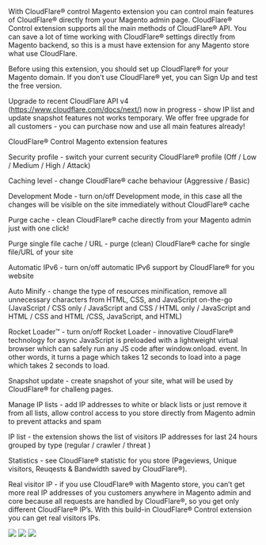 With CloudFlare® control Magento extension you can control main features of CloudFlare® directly from your Magento admin page. CloudFlare® Control extension supports all the main methods of CloudFlare® API. You can save a lot of time working with CloudFlare® settings directly from Magento backend, so this is a must have extension for any Magento store what use CloudFlare.

Before using this extension, you should set up CloudFlare® for your Magento domain. If you don’t use CloudFlare® yet, you can Sign Up and test the free version.

Upgrade to recent CloudFlare API v4 (https://www.cloudflare.com/docs/next/) now in progress - show IP list and update snapshot features not works temporary. We offer free upgrade for all customers - you can purchase now and use all main features already!

CloudFlare® Control Magento extension features



Security profile - switch your current security CloudFlare® profile (Off / Low / Medium / High / Attack)

Caching level - change CloudFlare® cache behaviour (Aggressive / Basic)

Development Mode - turn on/off Development mode, in this case all the changes will be visible on the site immediately without CloudFlare® cache

Purge cache - clean CloudFlare® cache directly from your Magento admin just with one click!

Purge single file cache / URL - purge (clean) CloudFlare® cache for single file/URL of your site

Automatic IPv6 - turn on/off automatic IPv6 support by CloudFlare® for you website  

Auto Minify - change the type of resources minification, remove all unnecessary characters from HTML, CSS, and JavaScript on-the-go  (JavaScript /  CSS only / JavaScript and CSS /  HTML only / JavaScript and HTML / CSS and HTML /CSS, JavaScript, and HTML)

Rocket Loader™ - turn on/off Rocket Loader - innovative CloudFlare® technology for  async JavaScript is preloaded with a lightweight virtual browser which can safely run any JS code after window.onload. event.  In other words, it turns a page which takes 12 seconds to load into a page which takes 2 seconds to load.

Snapshot update -  create snapshot of your site, what will be used by CloudFlare® for challeng pages.

Manage IP lists - add IP addresses to white or black lists or just remove it from all lists, allow control access to you store directly from Magento admin to prevent attacks and spam

IP list - the extension shows the list of visitors IP addresses for last 24 hours grouped by type (regular / crawler / threat )

Statistics - see CloudFlare® statistic for you store (Pageviews, Unique visitors, Reuqests & Bandwidth saved by CloudFlare®).

Real visitor IP - if you use CloudFlare® with Magento store, you can’t get more real IP addresses of you customers anywhere in Magento admin and core because all requests are handled by CloudFlare®, so you get only different CloudFlare® IP’s. With this build-in CloudFlare® Control extension you can get real visitors IPs.

<img src="https://firebearstudio.com/media/catalog/product/cache/1/small_image/040ec09b1e35df139433887a97daa66f/m/a/magento-cloudflare-extension-api_1.png" />
<img src="https://firebearstudio.com/media/catalog/product/cache/1/small_image/040ec09b1e35df139433887a97daa66f/m/a/magento-cloudflare-control-stats-threat_1.png" />
<img src="https://firebearstudio.com/media/catalog/product/cache/1/small_image/040ec09b1e35df139433887a97daa66f/m/a/magento-cloudflare-extension_1.png" />

